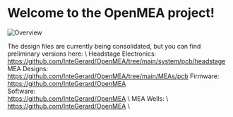 # Welcome to the OpenMEA project!

![Overview](./docs/assets/images/SfN_OpenMEA.PNG)


The design files are currently being consolidated, but you can find preliminary versions here:  \ 
Headstage Electronics:  \
https://github.com/InteGerard/OpenMEA/tree/main/system/pcb/headstage \
MEA Designs:  \
https://github.com/InteGerard/OpenMEA/tree/main/MEAs/pcb
Firmware:  \
https://github.com/InteGerard/OpenMEA  \
Software:  \
https://github.com/InteGerard/OpenMEA  \ 
MEA Wells:  \ 
https://github.com/InteGerard/OpenMEA  \
